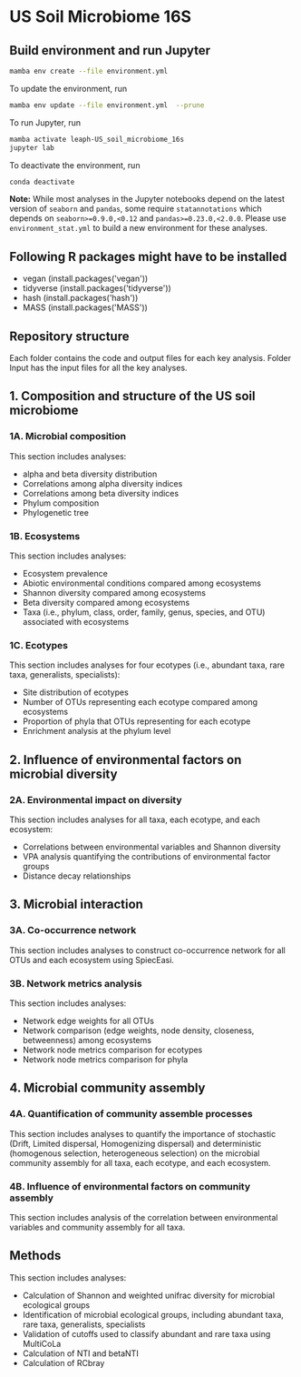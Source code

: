 # US Soil Microbiome 16S

## Build environment and run Jupyter

```bash
mamba env create --file environment.yml
```

To update the environment, run

```bash
mamba env update --file environment.yml  --prune
```

To run Jupyter, run

```bash
mamba activate leaph-US_soil_microbiome_16s
jupyter lab
```

To deactivate the environment, run

```bash
conda deactivate
```

**Note:** While most analyses in the Jupyter notebooks depend on the latest version of `seaborn` and `pandas`, some require `statannotations` which depends on `seaborn>=0.9.0,<0.12` and `pandas>=0.23.0,<2.0.0`. Please use `environment_stat.yml` to build a new environment for these analyses.

## Following R packages might have to be installed

- vegan (install.packages('vegan'))
- tidyverse (install.packages('tidyverse'))
- hash (install.packages('hash'))
- MASS (install.packages('MASS'))

## Repository structure

Each folder contains the code and output files for each key analysis. Folder Input has the input files for all the key analyses.

## 1. Composition and structure of the US soil microbiome

### 1A. Microbial composition

This section includes analyses:

- alpha and beta diversity distribution
- Correlations among alpha diversity indices
- Correlations among beta diversity indices
- Phylum composition
- Phylogenetic tree

### 1B. Ecosystems

This section includes analyses:

- Ecosystem prevalence
- Abiotic environmental conditions compared among ecosystems
- Shannon diversity compared among ecosystems
- Beta diversity compared among ecosystems
- Taxa (i.e., phylum, class, order, family, genus, species, and OTU) associated with ecosystems

### 1C. Ecotypes

This section includes analyses for four ecotypes (i.e., abundant taxa, rare taxa, generalists, specialists):

- Site distribution of ecotypes
- Number of OTUs representing each ecotype compared among ecosystems
- Proportion of phyla that OTUs representing for each ecotype
- Enrichment analysis at the phylum level

## 2. Influence of environmental factors on microbial diversity

### 2A. Environmental impact on diversity

This section includes analyses for all taxa, each ecotype, and each ecosystem:

- Correlations between environmental variables and Shannon diversity
- VPA analysis quantifying the contributions of environmental factor groups
- Distance decay relationships

<!-- ### 2B. Machine learning

This section includes machine learning model development to predict Shannon diversity with environmental variables:

- Model performance
- Quantification of feature importance -->

## 3. Microbial interaction

### 3A. Co-occurrence network

This section includes analyses to construct co-occurrence network for all OTUs and each ecosystem using SpiecEasi.

### 3B. Network metrics analysis

This section includes analyses:

- Network edge weights for all OTUs
- Network comparison (edge weights, node density, closeness, betweenness) among ecosystems
- Network node metrics comparison for ecotypes
- Network node metrics comparison for phyla


## 4. Microbial community assembly

### 4A. Quantification of community assemble processes

This section includes analyses to quantify the importance of stochastic (Drift, Limited dispersal, Homogenizing dispersal) and deterministic (homogenous selection, heterogeneous selection) on the microbial community assembly for all taxa, each ecotype, and each ecosystem.

### 4B. Influence of environmental factors on community assembly

This section includes analysis of the correlation between environmental variables and community assembly for all taxa.

## Methods

This section includes analyses:

- Calculation of Shannon and weighted unifrac diversity for microbial ecological groups
- Identification of microbial ecological groups, including abundant taxa, rare taxa, generalists, specialists
- Validation of cutoffs used to classify abundant and rare taxa using MultiCoLa
- Calculation of NTI and betaNTI
- Calculation of RCbray
